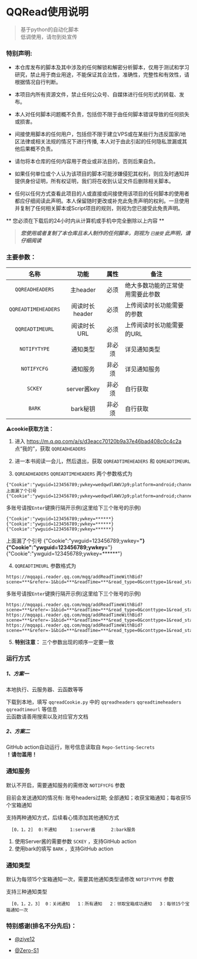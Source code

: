 # QQRead使用说明

> 基于python的自动化脚本  
> 低调使用，请勿到处宣传  


### 特别声明:

- 本仓库发布的脚本及其中涉及的任何解锁和解密分析脚本，仅用于测试和学习研究，禁止用于商业用途，不能保证其合法性，准确性，完整性和有效性，请根据情况自行判断。

- 本项目内所有资源文件，禁止任何公众号、自媒体进行任何形式的转载、发布。

- 本人对任何脚本问题概不负责，包括但不限于由任何脚本错误导致的任何损失或损害。

- 间接使用脚本的任何用户，包括但不限于建立VPS或在某些行为违反国家/地区法律或相关法规的情况下进行传播, 本人对于由此引起的任何隐私泄漏或其他后果概不负责。

- 请勿将本仓库的任何内容用于商业或非法目的，否则后果自负。

- 如果任何单位或个人认为该项目的脚本可能涉嫌侵犯其权利，则应及时通知并提供身份证明，所有权证明，我们将在收到认证文件后删除相关脚本。

- 任何以任何方式查看此项目的人或直接或间接使用该项目的任何脚本的使用者都应仔细阅读此声明。本人保留随时更改或补充此免责声明的权利。一旦使用并复制了任何相关脚本或Script项目的规则，则视为您已接受此免责声明。

 ** 您必须在下载后的24小时内从计算机或手机中完全删除以上内容 **  
> ***您使用或者复制了本仓库且本人制作的任何脚本，则视为 `已接受` 此声明，请仔细阅读*** 



### 主要参数：

| 名称                 | 功能           | 属性   | 备注                            |  
| :------------------: | :-----------: | :----: | ------------------------------ | 
| `QQREADHEADERS`      | 主header      | 必须   | 绝大多数功能的正常使用需要此参数  | 
| `QQREADTIMEHEADERS`  | 阅读时长header | 必须   | 上传阅读时长功能需要的参数       |  
| `QQREADTIMEURL`      | 阅读时长URL    | 必须   | 上传阅读时长功能需要的URL        | 
| `NOTIFYTYPE`         | 通知类型       | 非必须 | 详见通知类型                    |  
| `NOTIFYCFG`          | 通知服务       | 非必须 | 详见通知服务                    | 
| `SCKEY`              | server酱key   | 非必须 | 自行获取                        | 
| `BARK`               | bark秘钥      | 非必须 | 自行获取                        | 


**⚠️cookie获取方法：**

1. 进入 https://m.q.qq.com/a/s/d3eacc70120b9a37e46bad408c0c4c2a  点“我的”，获取 `QQREADHEADERS` 

2. 进一本书阅读一会儿，然后退出，获取 `QQREADTIMEHEADERS` 和 `QQREADTIMEURL` 

3. `QQREADHEADERS` `QQREADTIMEHEADERS` 两个参数格式为


  ```
{"Cookie":"ywguid=123456789;ywkey=wedqwdlAWVJp9;platform=android;channel=mqqmina;mpVersion=0.30.0;qq_ver=8.4.18.4945;os_ver=Android10......}
上面漏了个引号
{"Cookie":"ywguid=123456789;ywkey=wedqwdlAWVJp9;platform=android;channel=mqqmina;mpVersion=0.30.0;qq_ver=8.4.18.4945;os_ver=Android10......"}
  ```

多账号请按`Enter`键换行隔开示例(这里给下三个账号的示例)

  ```
{"Cookie":"ywguid=123456789;ywkey=******}
{"Cookie":"ywguid=123456789;ywkey=******}
{"Cookie":"ywguid=123456789;ywkey=******}
  ```
  上面漏了个引号
{"Cookie":"ywguid=123456789;ywkey=******"}
{"Cookie":"ywguid=123456789;ywkey=******"}
{"Cookie":"ywguid=123456789;ywkey=******"}
  
4. `QQREADTIMEURL` 参数格式为

```
https://mqqapi.reader.qq.com/mqq/addReadTimeWithBid?scene=***&refer=-1&bid=***&readTime=***&read_type=0&conttype=1&read_status=0&chapter_info=%5B%7B%221%22%3A%7B%22readTime%22%3A***%2C%22pay_status%22%3A0%7D%7D%5D&sp=-1
```

多账号请按`Enter`键换行隔开示例(这里给下三个账号的示例)

  ```
https://mqqapi.reader.qq.com/mqq/addReadTimeWithBid?scene=***&refer=-1&bid=***&readTime=***&read_type=0&conttype=1&read_status=0&chapter_info=%5B%7B%221%22%3A%7B%22readTime%22%3A***%2C%22pay_status%22%3A0%7D%7D%5D&sp=-1
https://mqqapi.reader.qq.com/mqq/addReadTimeWithBid?scene=***&refer=-1&bid=***&readTime=***&read_type=0&conttype=1&read_status=0&chapter_info=%5B%7B%221%22%3A%7B%22readTime%22%3A***%2C%22pay_status%22%3A0%7D%7D%5D&sp=-1
https://mqqapi.reader.qq.com/mqq/addReadTimeWithBid?scene=***&refer=-1&bid=***&readTime=***&read_type=0&conttype=1&read_status=0&chapter_info=%5B%7B%221%22%3A%7B%22readTime%22%3A***%2C%22pay_status%22%3A0%7D%7D%5D&sp=-1
  ```
  
5. **特别注意：** 三个参数出现的顺序一定要一致

### 运行方式

##### 1、方案一 

本地执行、云服务器、云函数等等

下载到本地，填写 `qqreadCookie.py` 中的 `qqreadheaders` `qqreadtimeheaders` `qqreadtimeurl` 等信息  
云函数请善用搜索以及对应官方文档

##### 2、方案二

GitHub action自动运行，账号信息读取自 `Repo-Setting-Secrets`  
**！请勿滥用！**



### 通知服务

默认不开启，需要通知服务的需修改 `NOTIFYCFG` 参数

目前会发送通知的情况有: 账号headers过期; 全部通知；收获宝箱通知；每收获15个宝箱通知  

支持两种通知方式，后续看心情添加其他通知方式

```
  [0，1，2]  0:不通知     1:server酱      2:bark服务
```

1. 使用Server酱的需要参数 `SCKEY` ，支持GitHub action
2. 使用bark的填写 `BARK` ，支持GitHub action

### 通知类型

默认为每领15个宝箱通知一次，需要其他通知类型请修改 `NOTIFYTYPE` 参数

支持三种通知类型

```
  [0，1，2，3]  0：关闭通知   1：所有通知   2：领取宝箱成功通知   3：每领15个宝箱通知一次
```

### 特别感谢(排名不分先后)：
* [@ziye12](https://github.com/ziye12)

* [@Zero-S1](https://github.com/Zero-S1)
